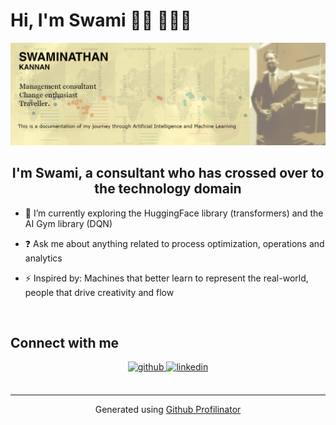 # Hi, I'm Swami 👋🏾 👩🏾‍💻

<img src="https://raw.githubusercontent.com/SwamiKannan/SwamiKannan/master/main.png" alt="banner that says Swami - Management consultant, seeker of positive change and an ardent traveller in a banner">

## <div align="center">I'm Swami, a consultant who has crossed over to the technology domain </div>  
  

- 🌱 I’m currently exploring the HuggingFace library (transformers) and the AI Gym library (DQN)
  

- ❓ Ask me about anything related to process optimization, operations and analytics  
  

- ⚡ Inspired by: Machines that better learn to represent the real-world, people that drive creativity and flow  
  

<br/>  




## Connect with me  
<div align="center">
<a href="https://github.com/inkognito1982" target="_blank">
<img src=https://img.shields.io/badge/github-%2324292e.svg?&style=for-the-badge&logo=github&logoColor=white alt=github style="margin-bottom: 5px;" />
</a>
<a href="https://linkedin.com/in/swaminathankannan" target="_blank">
<img src=https://img.shields.io/badge/linkedin-%231E77B5.svg?&style=for-the-badge&logo=linkedin&logoColor=white alt=linkedin style="margin-bottom: 5px;" />
</a>  
</div>  
  

<br/>  
 




----
<div align="center">Generated using <a href="https://profilinator.rishav.dev/" target="_blank">Github Profilinator</a></div>
